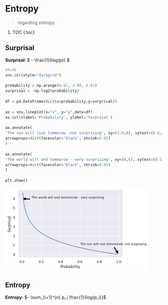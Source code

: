 # Entropy
> regarding entropy


1. TOC
{:toc}

## Surprisal

**Surprisal**: $ - \frac{1}{log(p)} $

```python
#hide
sns.set(style="darkgrid")

probability = np.arange(0.01, 1.00, 0.01)
surprisal = -np.log2(probability)

df = pd.DataFrame(dict(x=probability,y=surprisal))

ax = sns.lineplot(x="x", y="y",data=df)
ax.set(xlabel='Probability', ylabel='Surprisal')

ax.annotate(
'The sun will rise tommorow -not surprising', xy=(1.0,0), xytext=(0.6, 1),size='small',
arrowprops=dict(facecolor='black', shrink=0.05)
)

ax.annotate(
'The world will end tommorow - very surprising', xy=(0,6), xytext=(0.1,6),size='small',
arrowprops=dict(facecolor='black', shrink=0.05)
)

plt.show()
```


![png](/images/cross_entropy_files/output_3_0.png)


## Entropy

**Entropy**: $- \sum_{i=1}^{n} p_i \frac{1}{log(p_i)}$
